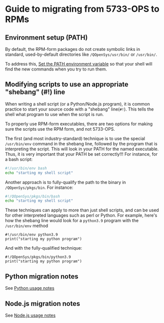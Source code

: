 # Guide to migrating from 5733-OPS to RPMs

## Environment setup (PATH)

By default, the RPM-form packages do not create symbolic links in standard,
used-by-default directories like `/QOpenSys/usr/bin/` or `/usr/bin/`.

To address this, [Set the PATH environment variable](SETTING_PATH.md) so that
your shell will find the new commands when you try to run them.
## Modifying scripts to use an appropriate "shebang" (#!) line

When writing a shell script (or a Python/Node.js program), it is common practice
to start your source code with a "shebang" line(`#!`). This tells the shell what
program to use when the script is run.

To properly use RPM-form executables, there are two options for making sure the
scripts use the RPM form, and not 5733-OPS.

The first (and most industry-standard) technique is to use the special
`/usr/bin/env` command in the shebang line, followed by the program that is
interpreting the script. This will look in your PATH for the named executable.
Thus, it is very important that your PATH be set correctly!!! For instance, for
a bash script:

``` bash
#!/usr/bin/env bash
echo "starting my shell script"
```

Another approach is to fully-qualify the path to the binary in
`/QOpenSys/pkgs/bin`. For instance:

``` bash
#!/QOpenSys/pkgs/bin/bash
echo "starting my shell script"
```

These techniques can apply to more than just shell scripts, and can be used for
other interpreted languages such as perl or Python. For example, here's how the
shebang line would look for a `python3.9` program with the `/usr/bin/env` method

``` python3
#!/usr/bin/env python3.9
print("starting my python program")
```

And with the fully-qualified technique:

``` python3
#!/QOpenSys/pkgs/bin/python3.9
print("starting my python program")
```

## Python migration notes

See [Python usage notes](../python/README.md)

## Node.js migration notes

See [Node.js usage notes](../node.js/README.md)
